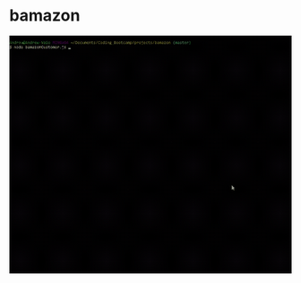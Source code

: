 # bamazon

![alt text](https://github.com/mong04/bamazon/blob/master/images/customer-UI.gif "Logo Title Text 1")